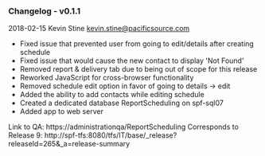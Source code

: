 ### Changelog - v0.1.1
2018-02-15 Kevin Stine <kevin.stine@pacificsource.com>

* Fixed issue that prevented user from going to edit/details after creating schedule
* Fixed issue that would cause the new contact to display 'Not Found'
* Removed report & delivery tab due to being out of scope for this release
* Reworked JavaScript for cross-browser functionality
* Removed schedule edit option in favor of going to details -> edit
* Added the ability to add contacts while editing schedule
* Created a dedicated database ReportScheduling on spf-sql07
* Added app to web server

Link to QA: https://administrationqa/ReportScheduling
Corresponds to Release 9: http://spf-tfs:8080/tfs/IT/base/_release?releaseId=265&_a=release-summary
